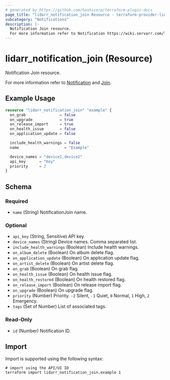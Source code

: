 ```yaml
---
# generated by https://github.com/hashicorp/terraform-plugin-docs
page_title: "lidarr_notification_join Resource - terraform-provider-lidarr"
subcategory: "Notifications"
description: |-
  Notification Join resource.
  For more information refer to Notification https://wiki.servarr.com/lidarr/settings#connect and Join https://wiki.servarr.com/lidarr/supported#join.
---
```


# lidarr_notification_join (Resource)

<!-- subcategory:Notifications -->Notification Join resource.
For more information refer to [Notification](https://wiki.servarr.com/lidarr/settings#connect) and [Join](https://wiki.servarr.com/lidarr/supported#join).

## Example Usage

```terraform
resource "lidarr_notification_join" "example" {
  on_grab               = false
  on_upgrade            = true
  on_release_import     = true
  on_health_issue       = false
  on_application_update = false

  include_health_warnings = false
  name                    = "Example"

  device_names = "device1,device2"
  api_key      = "Key"
  priority     = 2
}
```

<!-- schema generated by tfplugindocs -->
## Schema

### Required

- `name` (String) NotificationJoin name.

### Optional

- `api_key` (String, Sensitive) API key.
- `device_names` (String) Device names. Comma separated list.
- `include_health_warnings` (Boolean) Include health warnings.
- `on_album_delete` (Boolean) On album delete flag.
- `on_application_update` (Boolean) On application update flag.
- `on_artist_delete` (Boolean) On artist delete flag.
- `on_grab` (Boolean) On grab flag.
- `on_health_issue` (Boolean) On health issue flag.
- `on_health_restored` (Boolean) On health restored flag.
- `on_release_import` (Boolean) On release import flag.
- `on_upgrade` (Boolean) On upgrade flag.
- `priority` (Number) Priority. `-2` Silent, `-1` Quiet, `0` Normal, `1` High, `2` Emergency.
- `tags` (Set of Number) List of associated tags.

### Read-Only

- `id` (Number) Notification ID.

## Import

Import is supported using the following syntax:

```shell
# import using the API/UI ID
terraform import lidarr_notification_join.example 1
```
